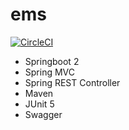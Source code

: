 # ems

[![CircleCI](https://circleci.com/gh/TaimoorChoudhary/ems.svg?style=svg)](https://circleci.com/gh/TaimoorChoudhary/ems)

- Springboot 2
- Spring MVC
- Spring REST Controller
- Maven
- JUnit 5
- Swagger
